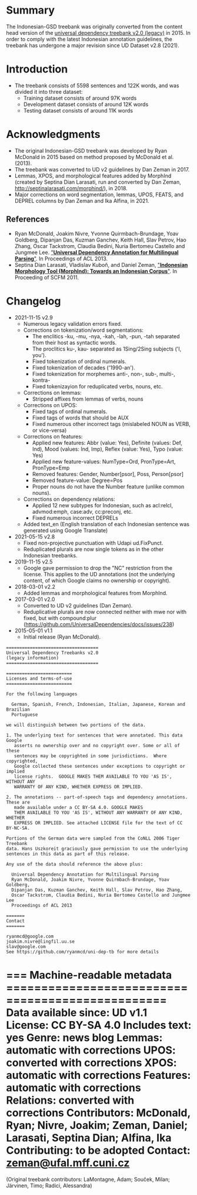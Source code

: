 # Summary

The Indonesian-GSD treebank was originally converted from the content head version of the [universal dependency treebank v2.0 (legacy)](https://github.com/ryanmcd/uni-dep-tb) in 2015. In order to comply with the latest Indonesian annotation guidelines, the treebank has undergone a major revision since UD Dataset v2.8 (2021).


# Introduction

* The treebank consists of 5598 sentences and 122K words, and was divided it into three dataset:
  * Training dataset consists of around 97K words
  * Development dataset consists of around 12K words
  * Testing dataset consists of around 11K words

# Acknowledgments

* The original Indonesian-GSD treebank was developed by Ryan McDonald in 2015 based on method proposed by McDonald et al. (2013).
* The treebank was converted to UD v2 guidelines by Dan Zeman in 2017.
* Lemmas, XPOS, and morphological features added by MorphInd (created by Septina Dian Larasati, run and converted by Dan Zeman, http://septinalarasati.com/morphind/), in 2018.
* Major corrections on word segmentation, lemmas, UPOS, FEATS, and DEPREL columns by Dan Zeman and Ika Alfina, in 2021.

## References

* Ryan McDonald, Joakim Nivre, Yvonne Quirmbach-Brundage, Yoav Goldberg, Dipanjan Das, Kuzman Ganchev, Keith Hall, Slav Petrov, Hao Zhang, Oscar Tackstrom, Claudia Bedini, Nuria Bertomeu Castello and Jungmee Lee. ["**Universal Dependency Annotation for Multilingual Parsing**"](https://aclanthology.org/P13-2017.pdf). In Proceedings of ACL 2013.
* Septina Dian Larasati, Vladislav Kuboň, and Daniel Zeman, ["**Indonesian Morphology Tool (MorphInd): Towards an Indonesian Corpus**"](https://link.springer.com/chapter/10.1007/978-3-642-23138-4_8). In Proceeding of SCFM 2011.


# Changelog

* 2021-11-15 v2.9
  * Numerous legacy validation errors fixed.
  * Corrections on tokenization/word segmentations:
    * The enclitics -ku, -mu, -nya, -kah, -lah, -pun, -tah separated from their host as syntactic words.
    * The proclitics ku-, kau- separated as 1Sing/2Sing subjects ('I, you').
    * Fixed tokenization of ordinal numerals.
    * Fixed tokenization of decades ('1990-an').
    * Fixed tokenization for morphemes anti-, non-, sub-, multi-, kontra-
    * Fixed tokenizayion for reduplicated verbs, nouns, etc.
  * Corrections on lemmas:
    * Stripped affixes from lemmas of verbs, nouns
  * Corrections on UPOS: 
    * Fixed tags of ordinal numerals.
    * Fixed tags of words that should be AUX 
    * Fixed numerous other incorrect tags (mislabeled NOUN as VERB, or vice-versa)
  * Corrections on features:
    * Applied new features: Abbr (value: Yes), Definite (values: Def, Ind), Mood (values: Ind, Imp), Reflex (value: Yes), Typo (value: Yes)
    * Applied new feature-values: NumType=Ord, PronType=Art, PronType=Emp
    * Removed features: Gender, Number[psor], Poss, Person[psor]
    * Removed feature-value: Degree=Pos  
    * Proper nouns do not have the Number feature (unlike common nouns).
  * Corrections on dependency relations:
    * Applied 12 new subtypes for Indonesian, such as acl:relcl, advmod:emph, case:adv, cc:preconj, etc.
    * Fixed numerous incorrect DEPRELs
  * Added text_en (English translation of each Indonesian sentence was generated using Google Translate)
* 2021-05-15 v2.8
  * Fixed non-projective punctuation with Udapi ud.FixPunct.
  * Reduplicated plurals are now single tokens as in the other Indonesian treebanks.
* 2019-11-15 v2.5
  * Google gave permission to drop the "NC" restriction from the license.
    This applies to the UD annotations (not the underlying content, of which Google claims no ownership or copyright).
* 2018-03-01 v2.2
  * Added lemmas and morphological features from MorphInd.
* 2017-03-01 v2.0
  * Converted to UD v2 guidelines (Dan Zeman).
  * Reduplicative plurals are now connected neither with mwe nor with fixed,
    but with compound:plur
    (https://github.com/UniversalDependencies/docs/issues/238)
* 2015-05-01 v1.1
  * Initial release (Ryan McDonald).



```
===================================
Universal Dependency Treebanks v2.0
(legacy information)
===================================

=========================
Licenses and terms-of-use
=========================

For the following languages

  German, Spanish, French, Indonesian, Italian, Japanese, Korean and Brazilian
  Portuguese

we will distinguish between two portions of the data.

1. The underlying text for sentences that were annotated. This data Google
   asserts no ownership over and no copyright over. Some or all of these
   sentences may be copyrighted in some jurisdictions.  Where copyrighted,
   Google collected these sentences under exceptions to copyright or implied
   license rights.  GOOGLE MAKES THEM AVAILABLE TO YOU 'AS IS', WITHOUT ANY
   WARRANTY OF ANY KIND, WHETHER EXPRESS OR IMPLIED.

2. The annotations -- part-of-speech tags and dependency annotations. These are
   made available under a CC BY-SA 4.0. GOOGLE MAKES
   THEM AVAILABLE TO YOU 'AS IS', WITHOUT ANY WARRANTY OF ANY KIND, WHETHER
   EXPRESS OR IMPLIED. See attached LICENSE file for the text of CC BY-NC-SA.

Portions of the German data were sampled from the CoNLL 2006 Tiger Treebank
data. Hans Uszkoreit graciously gave permission to use the underlying
sentences in this data as part of this release.

Any use of the data should reference the above plus:

  Universal Dependency Annotation for Multilingual Parsing
  Ryan McDonald, Joakim Nivre, Yvonne Quirmbach-Brundage, Yoav Goldberg,
  Dipanjan Das, Kuzman Ganchev, Keith Hall, Slav Petrov, Hao Zhang,
  Oscar Tackstrom, Claudia Bedini, Nuria Bertomeu Castello and Jungmee Lee
  Proceedings of ACL 2013

=======
Contact
=======

ryanmcd@google.com
joakim.nivre@lingfil.uu.se
slav@google.com
See https://github.com/ryanmcd/uni-dep-tb for more details
```



=== Machine-readable metadata =================================================
Data available since: UD v1.1
License: CC BY-SA 4.0
Includes text: yes
Genre: news blog
Lemmas: automatic with corrections
UPOS: converted with corrections
XPOS: automatic with corrections
Features: automatic with corrections
Relations: converted with corrections
Contributors: McDonald, Ryan; Nivre, Joakim; Zeman, Daniel; Larasati, Septina Dian; Alfina, Ika
Contributing: to be adopted
Contact: zeman@ufal.mff.cuni.cz
===============================================================================
(Original treebank contributors: LaMontagne, Adam; Souček, Milan; Järvinen, Timo; Radici, Alessandra)
